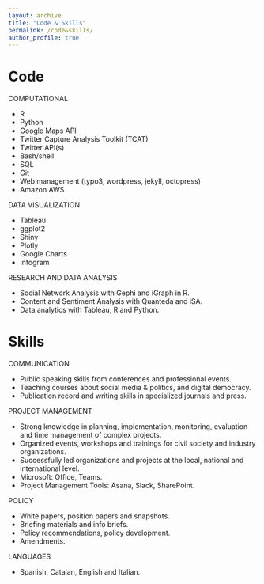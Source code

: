```yaml
---
layout: archive
title: "Code & Skills"
permalink: /code&skills/
author_profile: true
---
```



Code
======

COMPUTATIONAL
- R			
- Python
- Google Maps API
- Twitter Capture Analysis Toolkit (TCAT)
- Twitter API(s)
- Bash/shell
- SQL
- Git
- Web management (typo3, wordpress, jekyll, octopress)
- Amazon AWS

DATA VISUALIZATION	
- Tableau
- ggplot2
- Shiny
- Plotly
- Google Charts
- Infogram

RESEARCH AND DATA ANALYSIS
- Social Network Analysis with Gephi and iGraph in R.
- Content and Sentiment Analysis with Quanteda and iSA.
- Data analytics with Tableau, R and Python.


Skills
======

COMMUNICATION		
- Public speaking skills from conferences and professional events.
- Teaching courses about social media & politics, and digital democracy.
- Publication record and writing skills in specialized journals and press.

PROJECT MANAGEMENT
- Strong knowledge in planning, implementation, monitoring, evaluation and time management of complex projects.
- Organized events, workshops and trainings for civil society and industry organizations.
- Successfully led organizations and projects at the local, national and international level.
- Microsoft: Office, Teams.
- Project Management Tools: Asana, Slack, SharePoint.

POLICY
- White papers, position papers and snapshots.
- Briefing materials and info briefs.
- Policy recommendations, policy development.
- Amendments.
	
LANGUAGES
- Spanish, Catalan, English and Italian.



